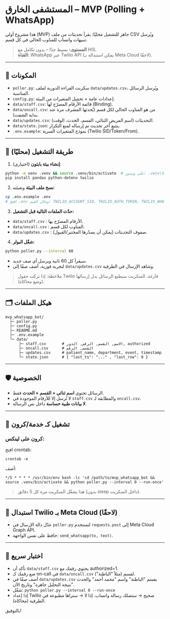 # المستشفى الخارق – MVP (Polling + WhatsApp)

هذا مشروع أولي (MVP) جاهز للتشغيل محليًا: يقرأ تحديثات من ملف CSV ويُرسل تنبيهات واتساب للمناوب الحالي في كل قسم.

> **المستوى:** بسيط جدًا – بدون تكامل مع HIS.  
> **القناة:** WhatsApp عبر Twilio API (يمكن استبداله بـ Meta Cloud لاحقًا).

---

## 🧱 المكونات
- `poller.py`: سكربت القراءة الدورية لملف `data/updates.csv`، ويُرسل الرسائل المناسبة.
- `config.py`: إعدادات عامة + تحميل المتغيرات من البيئة.
- `data/staff.csv`: قائمة الأرقام المصرّح لها (Binding).
- `data/oncall.csv`: من هو المناوب الحالي لكل قسم (يُحدثها المشرف مرة عند بداية الشفت).
- `data/updates.csv`: التحديثات (اسم المريض الثنائي، القسم، الحدث، الوقت).
- `data/state.json`: يتتبع آخر تحديث تم إرساله لمنع التكرار.
- `.env.example`: نموذج المتغيرات السرية (Twilio SID/Token/From).

---

## 🚀 طريقة التشغيل (محليًا)
1) **إنشاء بيئة بايثون** (اختياري):  
```bash
python -m venv .venv && source .venv/bin/activate  # على ويندوز: .venv\Scripts\activate
pip install pandas python-dotenv twilio
```

2) **نسخ ملف البيئة** وتعبئته:
```bash
cp .env.example .env
# افتح .env وعدّل القيم: TWILIO_ACCOUNT_SID, TWILIO_AUTH_TOKEN, TWILIO_WHATSAPP_FROM
```

3) **حدّث الملفات التالية قبل التشغيل:**
- `data/staff.csv` : الأرقام المصرّح بها.
- `data/oncall.csv` : المناوب لكل قسم.
- `data/updates.csv` : صفوف التحديثات (يمكن أن يصدّرها المختبر/القبول).

4) **شغّل البولر:**
```bash
python poller.py --interval 60
```
- سيقرأ كل 60 ثانية ويرسل أي صف جديد.
- لتجربة فورية، أضف صفًا إلى `data/updates.csv` وشاهد الإرسال في الطرفية.

> ملاحظة: إذا تركت حقول Twilio فارغة، السكربت سيطبع الرسائل بدل إرسالها (وضع محاكاة).

---

## 🗂️ هيكل الملفات
```
mvp_whatsapp_bot/
  ├─ poller.py
  ├─ config.py
  ├─ README.md
  ├─ .env.example
  └─ data/
      ├─ staff.csv       # الاسم, القسم, الرقم, الدور, authorized
      ├─ oncall.csv      # القسم, الرقم
      ├─ updates.csv     # patient_name, department, event, timestamp
      └─ state.json      # { "last_ts": "..." , "last_row": 0 }
```

---

## 🛡️ الخصوصية
- الرسائل تحتوي **اسم ثنائي + القسم + الحدث** فقط.
- لا تُرسل إلا للأرقام الموجودة في `staff.csv` والمطابقة لـ `oncall.csv`.
- **لا بيانات طبية حساسة** داخل نص الرسالة.

---

## 🔄 تشغيل كـ خدمة/كرون
### كرون على لينكس:
افتح crontab:
```
crontab -e
```
أضف:
```
*/5 * * * * /usr/bin/env bash -lc 'cd /path/to/mvp_whatsapp_bot && source .venv/bin/activate && python poller.py --interval 0 --run-once'
```
> هذا يشغّل السكربت مرة كل 5 دقائق (بدون sleep داخل السكربت).

---

## 🔧 استبدال Twilio بـ Meta Cloud (لاحقًا)
- عدّل دالة الإرسال في `poller.py` لتستخدم `requests.post` إلى Meta Cloud Graph API.
- حافظ على نفس الواجهة: `send_whatsapp(to, text)`.

---

## 🧪 اختبار سريع
- تأكد أن `data/staff.csv` يحتوي رقمك مع authorized=1.
- ضع رقمك كـ on-call في `data/oncall.csv` لقسم (مثلاً "الباطنة").
- أضف صفًا في `data/updates.csv` بقسم "الباطنة" واسم "محمد أحمد" والحدث "نتيجة التحليل جاهزة" وتاريخ الآن.
- شغّل: `python poller.py --interval 0 --run-once`
- إذا إعداد Twilio صحيح → ستصلك رسالة واتساب. إذا لا → ستراها مطبوعة في الطرفية (محاكاة).

بالتوفيق!
